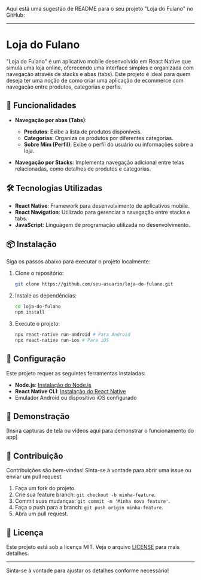 Aqui está uma sugestão de README para o seu projeto "Loja do Fulano" no GitHub:

---

# Loja do Fulano

"Loja do Fulano" é um aplicativo mobile desenvolvido em React Native que simula uma loja online, oferecendo uma interface simples e organizada com navegação através de stacks e abas (tabs). Este projeto é ideal para quem deseja ter uma noção de como criar uma aplicação de ecommerce com navegação entre produtos, categorias e perfis.

## 🚀 Funcionalidades

- **Navegação por abas (Tabs)**: 
  - **Produtos**: Exibe a lista de produtos disponíveis.
  - **Categorias**: Organiza os produtos por diferentes categorias.
  - **Sobre Mim (Perfil)**: Exibe o perfil do usuário ou informações sobre a loja.

- **Navegação por Stacks**: Implementa navegação adicional entre telas relacionadas, como detalhes de produtos e categorias.

## 🛠️ Tecnologias Utilizadas

- **React Native**: Framework para desenvolvimento de aplicativos mobile.
- **React Navigation**: Utilizado para gerenciar a navegação entre stacks e tabs.
- **JavaScript**: Linguagem de programação utilizada no desenvolvimento.

## 📦 Instalação

Siga os passos abaixo para executar o projeto localmente:

1. Clone o repositório:

   ```bash
   git clone https://github.com/seu-usuario/loja-do-fulano.git
   ```

2. Instale as dependências:

   ```bash
   cd loja-do-fulano
   npm install
   ```

3. Execute o projeto:

   ```bash
   npx react-native run-android # Para Android
   npx react-native run-ios # Para iOS
   ```

## 🔧 Configuração

Este projeto requer as seguintes ferramentas instaladas:

- **Node.js**: [Instalação do Node.js](https://nodejs.org/)
- **React Native CLI**: [Instalação do React Native](https://reactnative.dev/docs/environment-setup)
- Emulador Android ou dispositivo iOS configurado

## 📱 Demonstração

[Insira capturas de tela ou vídeos aqui para demonstrar o funcionamento do app]

## 🤝 Contribuição

Contribuições são bem-vindas! Sinta-se à vontade para abrir uma issue ou enviar um pull request.

1. Faça um fork do projeto.
2. Crie sua feature branch: `git checkout -b minha-feature`.
3. Commit suas mudanças: `git commit -m 'Minha nova feature'`.
4. Faça o push para a branch: `git push origin minha-feature`.
5. Abra um pull request.

## 📝 Licença

Este projeto está sob a licença MIT. Veja o arquivo [LICENSE](LICENSE) para mais detalhes.

---

Sinta-se à vontade para ajustar os detalhes conforme necessário!

